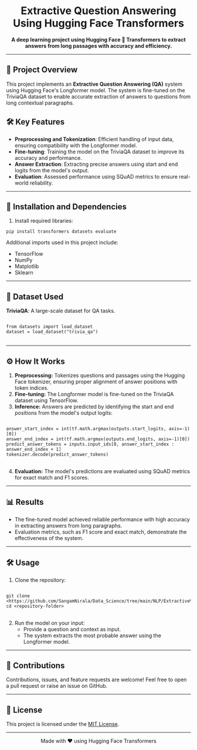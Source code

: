 <h1 align="center">Extractive Question Answering Using Hugging Face Transformers</h1>

<p align="center">
  <strong>A deep learning project using Hugging Face 🤗 Transformers to extract answers from long passages with accuracy and efficiency.</strong>
</p>

<hr>

<h2>🚀 Project Overview</h2>
<p>
  This project implements an <strong>Extractive Question Answering (QA)</strong> system using Hugging Face's Longformer model. The system is fine-tuned on the TriviaQA dataset to enable accurate extraction of answers to questions from long contextual paragraphs.
</p>

<h2>🛠️ Key Features</h2>
<ul>
  <li><strong>Preprocessing and Tokenization</strong>: Efficient handling of input data, ensuring compatibility with the Longformer model.</li>
  <li><strong>Fine-tuning</strong>: Training the model on the TriviaQA dataset to improve its accuracy and performance.</li>
  <li><strong>Answer Extraction</strong>: Extracting precise answers using start and end logits from the model's output.</li>
  <li><strong>Evaluation</strong>: Assessed performance using SQuAD metrics to ensure real-world reliability.</li>
</ul>

<hr>

<h2>🧩 Installation and Dependencies</h2>
<ol>
  <li>Install required libraries:</li>
</ol>

<pre>
<code>pip install transformers datasets evaluate</code>
</pre>

<p>Additional imports used in this project include:</p>
<ul>
  <li>TensorFlow</li>
  <li>NumPy</li>
  <li>Matplotlib</li>
  <li>Sklearn</li>
</ul>

<hr>

<h2>📂 Dataset Used</h2>
<p><strong>TriviaQA</strong>: A large-scale dataset for QA tasks.</p>
<pre>
<code>
from datasets import load_dataset
dataset = load_dataset("trivia_qa")
</code>
</pre>

<hr>

<h2>⚙️ How It Works</h2>
<ol>
  <li><strong>Preprocessing:</strong> Tokenizes questions and passages using the Hugging Face tokenizer, ensuring proper alignment of answer positions with token indices.</li>
  <li><strong>Fine-tuning:</strong> The Longformer model is fine-tuned on the TriviaQA dataset using TensorFlow.</li>
  <li><strong>Inference:</strong> Answers are predicted by identifying the start and end positions from the model's output logits:</li>
</ol>

<pre>
<code>
answer_start_index = int(tf.math.argmax(outputs.start_logits, axis=-1)[0])
answer_end_index = int(tf.math.argmax(outputs.end_logits, axis=-1)[0])
predict_answer_tokens = inputs.input_ids[0, answer_start_index : answer_end_index + 1]
tokenizer.decode(predict_answer_tokens)
</code>
</pre>

<ol start="4">
  <li><strong>Evaluation:</strong> The model's predictions are evaluated using SQuAD metrics for exact match and F1 scores.</li>
</ol>

<hr>

<h2>📊 Results</h2>
<ul>
  <li>The fine-tuned model achieved reliable performance with high accuracy in extracting answers from long paragraphs.</li>
  <li>Evaluation metrics, such as F1 score and exact match, demonstrate the effectiveness of the system.</li>
</ul>

<hr>

<h2>🛠️ Usage</h2>
<ol>
  <li>Clone the repository:</li>
</ol>

<pre>
<code>
git clone &lt;https://github.com/SangamNirala/Data_Science/tree/main/NLP/Extractive%20Question%20Answer&gt;
cd &lt;repository-folder&gt;
</code>
</pre>

<ol start="2">
  <li>Run the model on your input:
    <ul>
      <li>Provide a question and context as input.</li>
      <li>The system extracts the most probable answer using the Longformer model.</li>
    </ul>
  </li>
</ol>

<hr>

<h2>🤝 Contributions</h2>
<p>
  Contributions, issues, and feature requests are welcome! Feel free to open a pull request or raise an issue on GitHub.
</p>

<hr>

<h2>📜 License</h2>
<p>
  This project is licensed under the <a href="LICENSE">MIT License</a>.
</p>

<hr>

<p align="center">
  Made with ❤️ using Hugging Face Transformers
</p>
